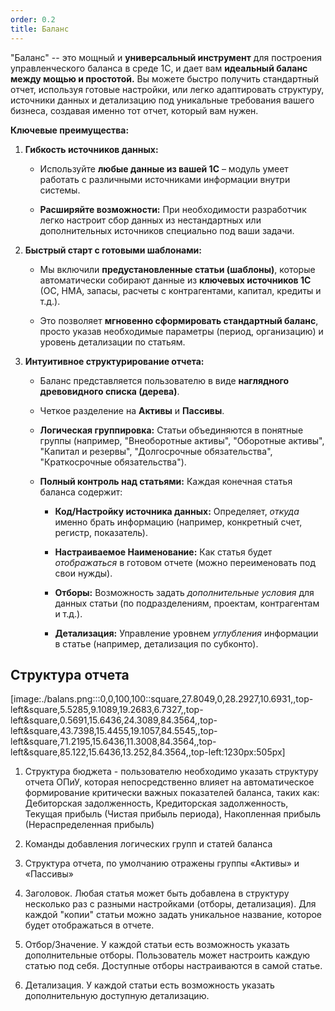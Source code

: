 ```yaml
---
order: 0.2
title: Баланс
---
```


"Баланс" -- это мощный и **универсальный инструмент** для построения управленческого баланса в среде 1С, и дает вам **идеальный баланс между мощью и простотой.** Вы можете быстро получить стандартный отчет, используя готовые настройки, или легко адаптировать структуру, источники данных и детализацию под уникальные требования вашего бизнеса, создавая именно тот отчет, который вам нужен.

**Ключевые преимущества:**

1. **Гибкость источников данных:**

   -  Используйте **любые данные из вашей 1С** – модуль умеет работать с различными источниками информации внутри системы.

   -  **Расширяйте возможности:** При необходимости разработчик легко настроит сбор данных из нестандартных или дополнительных источников специально под ваши задачи.

2. **Быстрый старт с готовыми шаблонами:**

   -  Мы включили **предустановленные статьи (шаблоны)**, которые автоматически собирают данные из **ключевых источников 1С** (ОС, НМА, запасы, расчеты с контрагентами, капитал, кредиты и т.д.).

   -  Это позволяет **мгновенно сформировать стандартный баланс**, просто указав необходимые параметры (период, организацию) и уровень детализации по статьям.

3. **Интуитивное структурирование отчета:**

   -  Баланс представляется пользователю в виде **наглядного древовидного списка (дерева)**.

   -  Четкое разделение на **Активы** и **Пассивы**.

   -  **Логическая группировка:** Статьи объединяются в понятные группы (например, "Внеоборотные активы", "Оборотные активы", "Капитал и резервы", "Долгосрочные обязательства", "Краткосрочные обязательства").

   -  **Полный контроль над статьями:** Каждая конечная статья баланса содержит:

      -  **Код/Настройку источника данных:** Определяет, *откуда* именно брать информацию (например, конкретный счет, регистр, показатель).

      -  **Настраиваемое Наименование:** Как статья будет *отображаться* в готовом отчете (можно переименовать под свои нужды).

      -  **Отборы:** Возможность задать *дополнительные условия* для данных статьи (по подразделениям, проектам, контрагентам и т.д.).

      -  **Детализация:** Управление уровнем *углубления* информации в статье (например, детализация по субконто).

## Структура отчета

[image:./balans.png:::0,0,100,100::square,27.8049,0,28.2927,10.6931,,top-left&square,5.5285,9.1089,19.2683,6.7327,,top-left&square,0.5691,15.6436,24.3089,84.3564,,top-left&square,43.7398,15.4455,19.1057,84.5545,,top-left&square,71.2195,15.6436,11.3008,84.3564,,top-left&square,85.122,15.6436,13.252,84.3564,,top-left:1230px:505px]



1. Структура бюджета - пользователю необходимо указать структуру отчета ОПиУ, которая непосредственно влияет на автоматическое формирование критически важных показателей баланса, таких как: Дебиторская задолженность, Кредиторская задолженность, Текущая прибыль (Чистая прибыль периода), Накопленная прибыль (Нераспределенная прибыль)

2. Команды добавления логических групп и статей баланса

3. Структура отчета, по умолчанию отражены группы «Активы» и «Пассивы»

4. Заголовок. Любая статья может быть добавлена в структуру несколько раз с разными настройками (отборы, детализация). Для каждой "копии" статьи можно задать уникальное название, которое будет отображаться в отчете.

5. Отбор/Значение. У каждой статьи есть возможность указать дополнительные отборы. Пользователь может настроить каждую статью под себя. Доступные отборы настраиваются в самой статье.

6. Детализация. У каждой статьи есть возможность указать дополнительную доступную детализацию.


